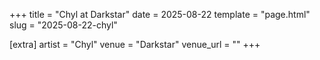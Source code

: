 +++
title = "Chyl at Darkstar"
date = 2025-08-22
template = "page.html"
slug = "2025-08-22-chyl"

[extra]
artist = "Chyl"
venue = "Darkstar"
venue_url = ""
+++

